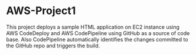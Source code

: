 # AWS-Project1
This project deploys a sample HTML application on EC2 instance using AWS CodeDeploy and AWS CodePipeline using GitHub as a source of code base. Also CodePipeline automatically identifies the changes committed to the GitHub repo and triggers the build.
